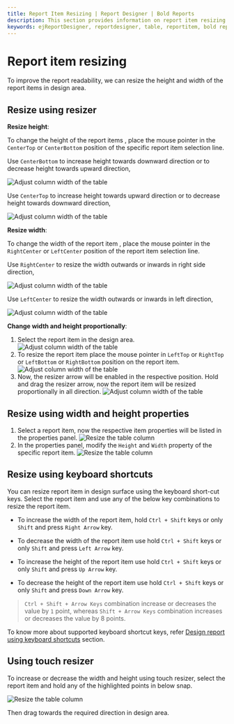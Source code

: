 ```yaml
---
title: Report Item Resizing | Report Designer | Bold Reports
description: This section provides information on report item resizing in design area to improve the data presentation in Web Report Designer.
keywords: ejReportDesigner, reportdesigner, table, reportitem, bold reports, documentation, help, ej, user guide, demo, samples, bold reports, bold reporting
---
```


# Report item resizing

To improve the report readability, we can resize the height and width of the report items in design area.

## Resize using resizer

**Resize height**:

To change the height of the report items , place the mouse pointer in the `CenterTop` or `CenterBottom` position of the specific report item selection line.

Use `CenterBottom` to increase height towards downward direction or to decrease height towards upward direction,

![Adjust column width of the table](/static/assets/on-premise/images/report-designer/compose-report/design-surface/report-item-resizing/resize-vertically-downwards.png)

Use `CenterTop` to increase height towards upward direction or to decrease height towards downward direction,

![Adjust column width of the table](/static/assets/on-premise/images/report-designer/compose-report/design-surface/report-item-resizing/resize-vertically-upwards.png)

**Resize width**:

To change the width of the report item , place the mouse pointer in the `RightCenter` or `LeftCenter` position of the report item selection line.

Use `RightCenter` to resize the width outwards or inwards in right side direction,

![Adjust column width of the table](/static/assets/on-premise/images/report-designer/compose-report/design-surface/report-item-resizing/resize-right-center.png)

Use `LeftCenter` to resize the width outwards or inwards in left direction,

![Adjust column width of the table](/static/assets/on-premise/images/report-designer/compose-report/design-surface/report-item-resizing/resize-left-center.png)

**Change width and height proportionally**:

1. Select the report item in the design area.
![Adjust column width of the table](/static/assets/on-premise/images/report-designer/compose-report/design-surface/report-item-resizing/select-report-item-to-resize.png)
2. To resize the report item place the mouse pointer in `LeftTop` or `RightTop` or `LeftBottom` or `RightBottom` position on the report item.
![Adjust column width of the table](/static/assets/on-premise/images/report-designer/compose-report/design-surface/report-item-resizing/resize-proportionally.png)
3. Now, the resizer arrow will be enabled in the respective position. Hold and drag the resizer arrow, now the report item will be resized proportionally in all direction.
![Adjust column width of the table](/static/assets/on-premise/images/report-designer/compose-report/design-surface/report-item-resizing/over-all-resize-ouput.png)

## Resize using width and height properties

1. Select a report item, now the respective item properties will be listed in the properties panel.
![Resize the table column](/static/assets/on-premise/images/report-designer/compose-report/design-surface/report-item-resizing/select-report-item-to-resize.png)
2. In the properties panel, modify the `Height` and `Width` property of the specific report item.
![Resize the table column](/static/assets/on-premise/images/report-designer/compose-report/design-surface/report-item-resizing/width-and-height-properties.png)

## Resize using keyboard shortcuts

You can resize report item in design surface using the keyboard short-cut keys. Select the report item and use any of the below key combinations to resize the report item.

* To increase the width of the report item, hold `Ctrl + Shift` keys or only `Shift` and press `Right Arrow` key.

* To decrease the width of the report item use hold `Ctrl + Shift` keys or only `Shift` and press `Left Arrow` key.

* To increase the height of the report item use hold `Ctrl + Shift` keys or only `Shift` and press `Up Arrow` key.

* To decrease the height of the report item use hold `Ctrl + Shift` keys or only `Shift` and press `Down Arrow` key.

> `Ctrl + Shift + Arrow Keys` combination increase or decreases the value by `1` point, whereas `Shift + Arrow Keys` combination increases or decreases the value by 8 points.

To know more about supported keyboard shortcut keys, refer [Design report using keyboard shortcuts](./../../../design-report-using-keyboard-shortcuts/) section.

## Using touch resizer

To increase or decrease the width and height using touch resizer, select the report item and hold any of the highlighted points in below snap.

![Resize the table column](/static/assets/on-premise/images/report-designer/compose-report/design-surface/report-item-resizing/touch-resizer.png)

Then drag towards the required direction in design area.
